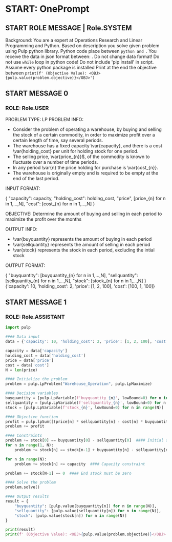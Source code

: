 # START: OnePrompt 
## START ROLE MESSAGE | Role.SYSTEM 
Background: You are a expert at Operations Research and Linear Programming and Python. Based on description you solve given problem using Pulp python library. Python code place between ```python and ```. You receive the data in json format between: <DATA></DATA>. Do not change data format! Do not use `while` loop in python code! Do not include 'pip install' in script. Assume every python package is installed Print at the end the objective between <OBJ></OBJ> `print(f' (Objective Value): <OBJ>{pulp.value(problem.objective)}</OBJ>')`  
## START MESSAGE 0 
### ROLE: Role.USER
<DESCRIPTION>
PROBLEM TYPE: LP
PROBLEM INFO:

- Consider the problem of operating a warehouse, by buying and selling the stock of a certain commodity, in order to maximize profit over a certain length of time, say several periods.
- The warehouse has a fixed capacity \var{capacity}, and there is a cost \var{holding_cost} per unit for holding stock for one period.
- The selling price, \var{price_{n}}$, of the commodity is known to fluctuate over a number of time periods. 
- In any period \var{n} the price holding for purchase is \var{cost_{n}}.
- The warehouse is originally empty and is required to be empty at the end of the last period.

INPUT FORMAT:

{
	"capacity": capacity,
	"holding_cost": holding_cost,
	"price", [price_{n} for n in 1,...,N],
	"cost": [cost_{n} for n in 1,...,N]
}


OBJECTIVE: Determine the amount of buying and selling in each period to maximize the profit over the months

OUTPUT INFO:

- \var{buyquantity} represents the amount of buying in each period
- \var{sellquantity} represents the amount of selling in each period
- \var{stock} represents the stock in each period, excluding the intial stock

OUTPUT FORMAT:

{
	"buyquantity": [buyquantity_{n} for n in 1,...,N],
	"sellquantity": [sellquantity_{n} for n in 1,...,N],
	"stock": [stock_{n} for n in 1,...,N]
}
</DESCRIPTION>
<DATA>
{'capacity': 10, 'holding_cost': 2, 'price': [1, 2, 100], 'cost': [100, 1, 100]}</DATA>


## START MESSAGE 1 
### ROLE: Role.ASSISTANT
```python
import pulp

#### Data input
data = {'capacity': 10, 'holding_cost': 2, 'price': [1, 2, 100], 'cost': [100, 1, 100]}

capacity = data['capacity']
holding_cost = data['holding_cost']
price = data['price']
cost = data['cost']
N = len(price)

#### Initialize the problem
problem = pulp.LpProblem("Warehouse_Operation", pulp.LpMaximize)

#### Decision variables
buyquantity = [pulp.LpVariable(f'buyquantity_{n}', lowBound=0) for n in range(N)]
sellquantity = [pulp.LpVariable(f'sellquantity_{n}', lowBound=0) for n in range(N)]
stock = [pulp.LpVariable(f'stock_{n}', lowBound=0) for n in range(N)]

#### Objective function
profit = pulp.lpSum([(price[n] * sellquantity[n] - cost[n] * buyquantity[n] - holding_cost * stock[n]) for n in range(N)])
problem += profit

#### Constraints
problem += stock[0] == buyquantity[0] - sellquantity[0]  #### Initial stock
for n in range(1, N):
    problem += stock[n] == stock[n-1] + buyquantity[n] - sellquantity[n]  #### Stock balance

for n in range(N):
    problem += stock[n] <= capacity  #### Capacity constraint

problem += stock[N-1] == 0  #### End stock must be zero

#### Solve the problem
problem.solve()

#### Output results
result = {
    "buyquantity": [pulp.value(buyquantity[n]) for n in range(N)],
    "sellquantity": [pulp.value(sellquantity[n]) for n in range(N)],
    "stock": [pulp.value(stock[n]) for n in range(N)]
}

print(result)
print(f' (Objective Value): <OBJ>{pulp.value(problem.objective)}</OBJ>')
```

